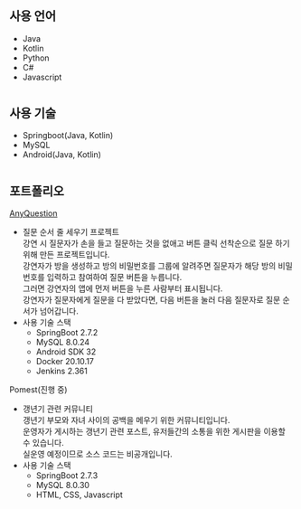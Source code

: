 ## 사용 언어

- Java
- Kotlin
- Python
- C#
- Javascript
#

## 사용 기술

- Springboot(Java, Kotlin)
- MySQL
- Android(Java, Kotlin)
#

## 포트폴리오



[AnyQuestion][anyquestiongithub]

[anyquestiongithub]: https://github.com/kimurzzoo/AnyQuestion

- 질문 순서 줄 세우기 프로젝트  
  강연 시 질문자가 손을 들고 질문하는 것을 없애고 버튼 클릭 선착순으로 질문 하기 위해 만든 프로젝트입니다.  
  강연자가 방을 생성하고 방의 비밀번호를 그룹에 알려주면 질문자가 해당 방의 비밀번호를 입력하고 참여하여 질문 버튼을 누릅니다.  
  그러면 강연자의 앱에 먼저 버튼을 누른 사람부터 표시됩니다.  
  강연자가 질문자에게 질문을 다 받았다면, 다음 버튼을 눌러 다음 질문자로 질문 순서가 넘어갑니다.
- 사용 기술 스택
  - SpringBoot 2.7.2
  - MySQL 8.0.24
  - Android SDK 32
  - Docker 20.10.17
  - Jenkins 2.361
      
Pomest(진행 중)

- 갱년기 관련 커뮤니티  
  갱년기 부모와 자녀 사이의 공백을 메우기 위한 커뮤니티입니다.  
  운영자가 게시하는 갱년기 관련 포스트, 유저들간의 소통을 위한 게시판을 이용할 수 있습니다.  
  실운영 예정이므로 소스 코드는 비공개입니다.
- 사용 기술 스택
  - SpringBoot 2.7.3
  - MySQL 8.0.30
  - HTML, CSS, Javascript

<!--
**kimurzzoo/kimurzzoo** is a ✨ _special_ ✨ repository because its `README.md` (this file) appears on your GitHub profile.

Here are some ideas to get you started:

- 🔭 I’m currently working on ...
- 🌱 I’m currently learning ...
- 👯 I’m looking to collaborate on ...
- 🤔 I’m looking for help with ...
- 💬 Ask me about ...
- 📫 How to reach me: ...
- 😄 Pronouns: ...
- ⚡ Fun fact: ...
-->
